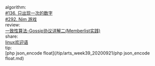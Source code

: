 

algorithm:   
[#136. 只出现一次的数字](/algorithm/arts_week39_20200921/20200928/Solution.php)  
[#292. Nim 游戏](/algorithm/arts_week39_20200921/20201009/Solution.php)  
review:     
[一致性算法-Gossip协议详解二(Memberlist实践)](/review/arts_week39_20200921/readme.md)  
share:   
[linux欢迎语](/share/arts_week39_20200921/linux欢迎语.md)   
tip:  
[php json_encode float](/tip/arts_week39_20200921/php json_encode float.md)  
